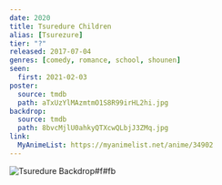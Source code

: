 ```yaml
---
date: 2020
title: Tsuredure Children
alias: [Tsurezure]
tier: "?"
released: 2017-07-04
genres: [comedy, romance, school, shounen]
seen:
  first: 2021-02-03
poster:
  source: tmdb
  path: aTxUzYlMAzmtmO1S8R99irHL2hi.jpg
backdrop:
  source: tmdb
  path: 8bvcMjlU0ahkyQTXcwQLbjJ3ZMq.jpg
link:
  MyAnimeList: https://myanimelist.net/anime/34902
---
```


![Tsuredure Backdrop#f#fb](https://www.themoviedb.org/t/p/original/wVIpBQ7elYVOincJdmc71SFwnQJ.jpg "Source: TMDB")
